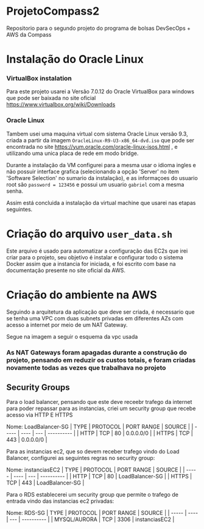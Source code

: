 # ProjetoCompass2
Repositorio para o segundo projeto do programa de bolsas DevSecOps + AWS da Compass

# Instalação do Oracle Linux

### VirtualBox instalation
Para este projeto usarei a Versão 7.0.12 do Oracle VirtualBox para windows que pode ser baixada no site oficial https://www.virtualbox.org/wiki/Downloads

### Oracle Linux
Tambem usei uma maquina virtual com sistema Oracle Linux versão 9.3, criada a partir da imagem `OracleLinux-R9-U3-x86_64-dvd.iso` que pode ser encontrada no site https://yum.oracle.com/oracle-linux-isos.html , e utilizando uma unica placa de rede em modo bridge.
	
Durante a instalação da VM configurei para a mesma usar o idioma ingles e não possuir interface grafica (selecionando a opção 'Server' no item 'Software Selection' no sumario da instalação), e as informaçoes do usuario root são `password = 123456` e possui um usuario `gabriel` com a mesma senha.

Assim está concluida a instalação da virtual machine que usarei nas etapas seguintes.

# Criação do arquivo `user_data.sh`
Este arquivo é usado para automatizar a configuração das EC2s que irei criar para o projeto, seu objetivo é instalar e configurar todo o sistema Docker assim que a instancia for iniciada, e foi escrito com base na documentação presente no site oficial da AWS.

# Criação do ambiente na AWS
Seguindo a arquitetura da aplicação que deve ser criada, é necessario que se tenha uma VPC com duas subnets privadas em diferentes AZs com acesso a internet por meio de um NAT Gateway.

Segue na imagem a seguir o esquema da vpc usada
<imagem1>

### As NAT Gateways foram apagadas durante a construção do projeto, pensando em reduzir os custos totais, e foram criadas novamente todas as vezes que trabalhava no projeto

## Security Groups

Para o load balancer, pensando que este deve receebr trafego da internet para poder repassar para as instancias, criei um security group que recebe acesso via HTTP E HTTPS

Nome: LoadBalancer-SG
| TYPE  | PROTOCOL | PORT RANGE | SOURCE |
| ----- | ---- | --- | ---------- |
| HTTP  | TCP  | 80  | 0.0.0.0/0  |
| HTTPS | TCP  | 443  | 0.0.0.0/0  |

Para as instancias ec2, que so devem receber trafego vindo do Load Balancer, configurei as seguintes regras no security group:

Nome: instanciasEC2
| TYPE  | PROTOCOL | PORT RANGE | SOURCE |
| ----- | ---- | --- | ---------- |
| HTTP  | TCP  | 80  | LoadBalancer-SG |
| HTTPS | TCP  | 443  | LoadBalancer-SG |		

Para o RDS establecerei um security group que permite o trafego de entrada vindo das instancias ec2 privadas:

Nome: RDS-SG
| TYPE  | PROTOCOL | PORT RANGE | SOURCE |
| ----- | ---- | --- | ---------- |
| MYSQL/AURORA  | TCP  | 3306  | instanciasEC2 |
